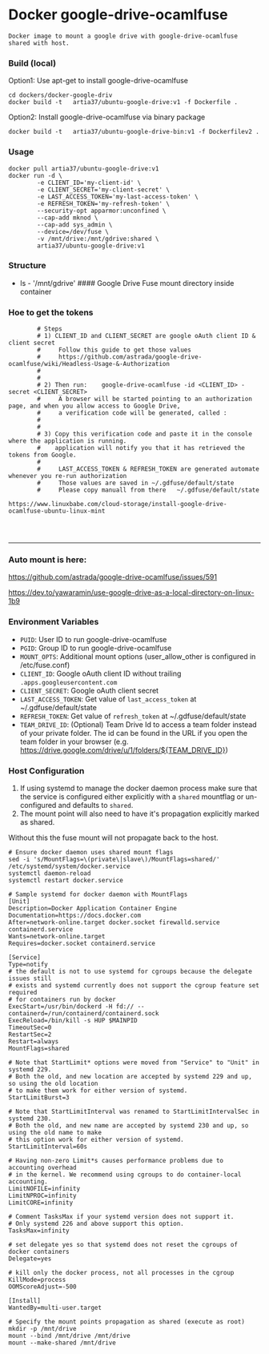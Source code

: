 # Docker google-drive-ocamlfuse
    Docker image to mount a google drive with google-drive-ocamlfuse shared with host.


### Build (local)

Option1: Use apt-get to install google-drive-ocamlfuse

````
cd dockers/docker-google-driv
docker build -t   artia37/ubuntu-google-drive:v1 -f Dockerfile .
````

Option2: Install google-drive-ocamlfuse via binary package

```
docker build -t   artia37/ubuntu-google-drive-bin:v1 -f Dockerfilev2 .
```

### Usage
````
docker pull artia37/ubuntu-google-drive:v1
docker run -d \
        -e CLIENT_ID='my-client-id' \
        -e CLIENT_SECRET='my-client-secret' \
        -e LAST_ACCESS_TOKEN='my-last-access-token' \
        -e REFRESH_TOKEN='my-refresh-token' \
        --security-opt apparmor:unconfined \
        --cap-add mknod \
        --cap-add sys_admin \
        --device=/dev/fuse \
        -v /mnt/drive:/mnt/gdrive:shared \
        artia37/ubuntu-google-drive:v1
````

### Structure
* ls - '/mnt/gdrive'  #### Google Drive Fuse mount directory inside container




### Hoe to get the tokens
````
        # Steps
        # 1) CLIENT_ID and CLIENT_SECRET are google oAuth client ID & client secret
        #     Follow this guide to get those values
        #     https://github.com/astrada/google-drive-ocamlfuse/wiki/Headless-Usage-&-Authorization
        #
        # 
        # 2) Then run:    google-drive-ocamlfuse -id <CLIENT_ID> -secret <CLIENT_SECRET>
        #     A browser will be started pointing to an authorization page, and when you allow access to Google Drive, 
        #     a verification code will be generated, called :
        # 
        #
        # 3) Copy this verification code and paste it in the console where the application is running.
        #    application will notify you that it has retrieved the tokens from Google.
        #   
        #     LAST_ACCESS_TOKEN & REFRESH_TOKEN are generated automate whenever you re-run authorization
        #     Those values are saved in ~/.gdfuse/default/state
        #     Please copy manuall from there   ~/.gdfuse/default/state
        
https://www.linuxbabe.com/cloud-storage/install-google-drive-ocamlfuse-ubuntu-linux-mint




````
----------------------------------------------------------------------------------------------------

### Auto mount is here:

https://github.com/astrada/google-drive-ocamlfuse/issues/591



https://dev.to/yawaramin/use-google-drive-as-a-local-directory-on-linux-1b9





### Environment Variables
  * `PUID`: User ID to run google-drive-ocamlfuse
  * `PGID`: Group ID to run google-drive-ocamlfuse
  * `MOUNT_OPTS`: Additional mount options (user_allow_other is configured in /etc/fuse.conf)
  * `CLIENT_ID`: Google oAuth client ID without trailing `.apps.googleusercontent.com`
  * `CLIENT_SECRET`: Google oAuth client secret
  * `LAST_ACCESS_TOKEN`: Get value of `last_access_token` at ~/.gdfuse/default/state
  * `REFRESH_TOKEN`: Get value of `refresh_token` at ~/.gdfuse/default/state
  * `TEAM_DRIVE_ID`: (Optional) Team Drive Id to access a team folder instead of your private folder. The id can be found in the URL if you open the team folder in your browser (e.g. https://drive.google.com/drive/u/1/folders/${TEAM_DRIVE_ID})


### Host Configuration
1. If using systemd to manage the docker daemon process make sure that the service is configured either explicitly with a `shared` mountflag or un-configured and defaults to `shared`.
2. The mount point will also need to have it's propagation explicitly marked as shared.

Without this the fuse mount will not propagate back to the host.

````
# Ensure docker daemon uses shared mount flags
sed -i 's/MountFlags=\(private\|slave\)/MountFlags=shared/' /etc/systemd/system/docker.service
systemctl daemon-reload
systemctl restart docker.service
````

````
# Sample systemd for docker daemon with MountFlags
[Unit]
Description=Docker Application Container Engine
Documentation=https://docs.docker.com
After=network-online.target docker.socket firewalld.service containerd.service
Wants=network-online.target
Requires=docker.socket containerd.service

[Service]
Type=notify
# the default is not to use systemd for cgroups because the delegate issues still
# exists and systemd currently does not support the cgroup feature set required
# for containers run by docker
ExecStart=/usr/bin/dockerd -H fd:// --containerd=/run/containerd/containerd.sock
ExecReload=/bin/kill -s HUP $MAINPID
TimeoutSec=0
RestartSec=2
Restart=always
MountFlags=shared

# Note that StartLimit* options were moved from "Service" to "Unit" in systemd 229.
# Both the old, and new location are accepted by systemd 229 and up, so using the old location
# to make them work for either version of systemd.
StartLimitBurst=3

# Note that StartLimitInterval was renamed to StartLimitIntervalSec in systemd 230.
# Both the old, and new name are accepted by systemd 230 and up, so using the old name to make
# this option work for either version of systemd.
StartLimitInterval=60s

# Having non-zero Limit*s causes performance problems due to accounting overhead
# in the kernel. We recommend using cgroups to do container-local accounting.
LimitNOFILE=infinity
LimitNPROC=infinity
LimitCORE=infinity

# Comment TasksMax if your systemd version does not support it.
# Only systemd 226 and above support this option.
TasksMax=infinity

# set delegate yes so that systemd does not reset the cgroups of docker containers
Delegate=yes

# kill only the docker process, not all processes in the cgroup
KillMode=process
OOMScoreAdjust=-500

[Install]
WantedBy=multi-user.target
````

````
# Specify the mount points propagation as shared (execute as root)
mkdir -p /mnt/drive
mount --bind /mnt/drive /mnt/drive
mount --make-shared /mnt/drive
````

